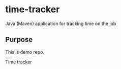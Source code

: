 # time-tracker
Java (Maven) application for tracking time on the job

## Purpose
This is demo repo.

Time tracker

